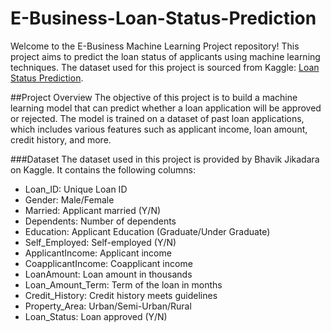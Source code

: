 # E-Business-Loan-Status-Prediction
Welcome to the E-Business Machine Learning Project repository! This project aims to predict the loan status of applicants using machine learning techniques. The dataset used for this project is sourced from Kaggle: [Loan Status Prediction](https://www.kaggle.com/datasets/bhavikjikadara/loan-status-prediction).

##Project Overview
The objective of this project is to build a machine learning model that can predict whether a loan application will be approved or rejected. The model is trained on a dataset of past loan applications, which includes various features such as applicant income, loan amount, credit history, and more.

###Dataset
The dataset used in this project is provided by Bhavik Jikadara on Kaggle. It contains the following columns:
- Loan_ID: Unique Loan ID
- Gender: Male/Female
- Married: Applicant married (Y/N)
- Dependents: Number of dependents
- Education: Applicant Education (Graduate/Under Graduate)
- Self_Employed: Self-employed (Y/N)
- ApplicantIncome: Applicant income
- CoapplicantIncome: Coapplicant income
- LoanAmount: Loan amount in thousands
- Loan_Amount_Term: Term of the loan in months
- Credit_History: Credit history meets guidelines
- Property_Area: Urban/Semi-Urban/Rural
- Loan_Status: Loan approved (Y/N)

